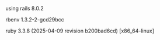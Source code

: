 using rails 8.0.2

rbenv 1.3.2-2-gcd29bcc

ruby 3.3.8 (2025-04-09 revision b200bad6cd) [x86_64-linux]
